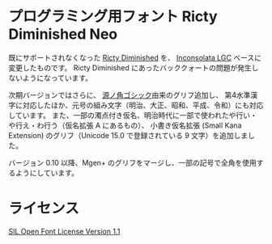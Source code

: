 プログラミング用フォント Ricty Diminished Neo
==============================================

既にサポートされなくなった [Ricty Diminished](https://github.com/edihbrandon/RictyDiminished) を、
[Inconsolata LGC](https://github.com/MihailJP/Inconsolata-LGC) ベースに変更したものです。
Ricty Diminished にあったバッククォートの問題が発生しないようになっています。

次期バージョンではさらに、
[源ノ角ゴシック](https://github.com/adobe-fonts/source-han-sans)由来のグリフ追加し、
第4水準漢字に対応したほか、元号の組み文字（明治、大正、昭和、平成、令和）にも対応しています。
また、一部の濁点付き仮名、明治時代に一部で使われたや行い・や行え・わ行う（仮名拡張 A にあるもの）、
小書き仮名拡張 (Small Kana Extension) のグリフ（Unicode 15.0 で登録されている 9 文字）を追加しました。

バージョン 0.10 以降、Mgen+ のグリフをマージし、一部の記号で全角を使用するようにしています。

ライセンス
==========

[SIL Open Font License Version 1.1](LICENSE)
